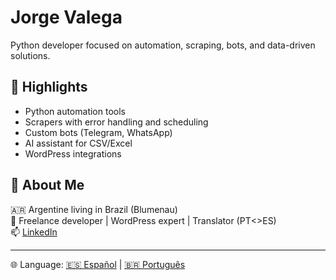 # Jorge Valega

Python developer focused on automation, scraping, bots, and data-driven solutions.  

## 🚀 Highlights

- Python automation tools
- Scrapers with error handling and scheduling
- Custom bots (Telegram, WhatsApp)
- AI assistant for CSV/Excel
- WordPress integrations

## 👤 About Me

🇦🇷 Argentine living in Brazil (Blumenau)  
💼 Freelance developer | WordPress expert | Translator (PT<>ES)  
📫 [LinkedIn](https://www.linkedin.com/in/jorgevalega/)

---

🌐 Language: [🇪🇸 Español](./README.es.md) | [🇧🇷 Português](./README.pt.md)
